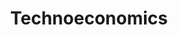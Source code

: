 ---
title: Technoeconomics
description: We’re developing methodologies to assess and improve the economic potential of biotechnology 
long_desc:
  We actively research and develop mechanisms for translating our work on the development of advanced bioprocesses for the production of value-added molecules to industry, and we achieve this objective through technoeconomic assessments. One of most recent contributions to technoeconomics has been the formulation of a metric
  <br>
  V-factor; A new metric for gauging the efficiency & profitability of manufacturing processes” for consideration of publication as a letter in ACS Sustainable Chemistry & Engineering. The manuscript puts forward a new metric for gauging the profitability of chemical processes and their productive use of resources. We refer to the metric as the V-factor or valorization factor, jointly in celebration of the 25th anniversary of the E-factor, as well as a nod to the emergence of biomass valorization as a paradigm in chemical manufacturing. Briefly, all available metrics to evaluate green chemical processes are limited to assessing their environmental impact. The E-factor is arguably the most celebrated and utilitarian of these metrics, and is notable for its simplicity. However, there are no formulas akin to the E-factor for back-of-the envelope estimation of profitability. The V-factor fills this void and we have validated its utility by assessing over a hundred manufacturing processes. We argue that co-evaluation of the E- and V-factors will greatly facilitate the development of environmentally and economically sustainable industrial processes, and we corroborate our claims by presenting such a co-evaluation for the 12 bio-based chemicals listed by the US Department of Energy. Our results support the conjecture of subject experts that more R&D expenditures are needed in order to realize commercial feasibility of the manufacturing processes for these chemicals.
  <br>
  We strongly believe that our work will be of interest to the broad readership of ACS Sustainable Chemistry & Engineering, and will generate healthy debate about an underappreciated aspect of green chemical processes – their profitability. I hope you agree with our assessment and we anticipate your decision regarding our submission.

modal_image: /img/research/Technoeconomics.jpg
front_image: /img/research/Technoeconomics.jpg
rel_link:
rel_linktxt:
rel_link2:
rel_linktxt2:
---